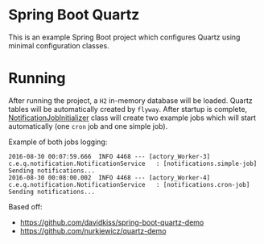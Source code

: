 # Spring Boot Quartz
This is an example Spring Boot project which configures Quartz using minimal configuration classes. 

# Running
After running the project, a `H2` in-memory database will be loaded. Quartz tables will be automatically created by `flyway`. After startup is complete, [NotificationJobInitializer](src/main/java/com/edd/quartz/notification/NotificationJobInitializer.java) class will create two example jobs which will start automatically (one `cron` job and one simple job). 

Example of both jobs logging:
```
2016-08-30 00:07:59.666  INFO 4468 --- [actory_Worker-3] c.e.q.notification.NotificationService   : [notifications.simple-job] Sending notifications...
2016-08-30 00:08:00.002  INFO 4468 --- [actory_Worker-4] c.e.q.notification.NotificationService   : [notifications.cron-job] Sending notifications...
```

Based off:
* https://github.com/davidkiss/spring-boot-quartz-demo
* https://github.com/nurkiewicz/quartz-demo
